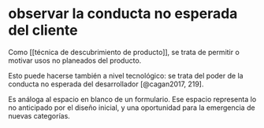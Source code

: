 # observar la conducta no esperada del cliente
Como [[técnica de descubrimiento de producto]], se trata de permitir o motivar usos no planeados del producto.

Esto puede hacerse también a nivel tecnológico: se trata del poder de la conducta no esperada del desarrollador [@cagan2017, 219].

Es análoga al espacio en blanco de un formulario. Ese espacio representa lo no anticipado por el diseño inicial, y una oportunidad para la emergencia de nuevas categorías.
